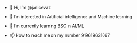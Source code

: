 - 👋 Hi, I’m @janicevaz
- 👀 I’m interested in Artificial intelligence and Machine learning
- 🌱 I’m currently learning BSC in AI/ML
  
- 📫 How to reach me on my number 919619631067

<!---
jackin1945/jackin1945 is a ✨ special ✨ repository because its `README.md` (this file) appears on your GitHub profile.
You can click the Preview link to take a look at your changes.
--->
